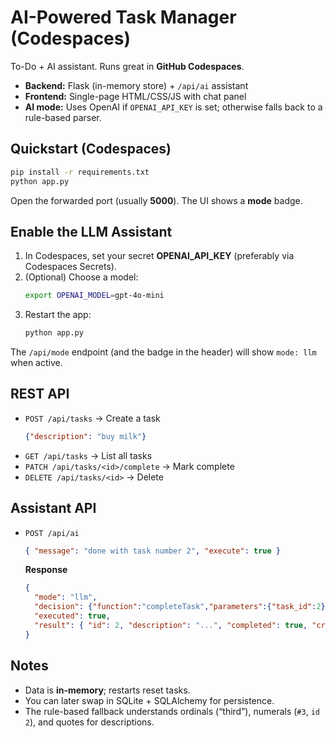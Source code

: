 # AI-Powered Task Manager (Codespaces)

To-Do + AI assistant. Runs great in **GitHub Codespaces**.

- **Backend:** Flask (in-memory store) + `/api/ai` assistant
- **Frontend:** Single-page HTML/CSS/JS with chat panel
- **AI mode:** Uses OpenAI if `OPENAI_API_KEY` is set; otherwise falls back to a rule-based parser.

## Quickstart (Codespaces)

```bash
pip install -r requirements.txt
python app.py
```
Open the forwarded port (usually **5000**). The UI shows a **mode** badge.

## Enable the LLM Assistant

1. In Codespaces, set your secret **OPENAI_API_KEY** (preferably via Codespaces Secrets).  
2. (Optional) Choose a model:
   ```bash
   export OPENAI_MODEL=gpt-4o-mini
   ```
3. Restart the app:
   ```bash
   python app.py
   ```
The `/api/mode` endpoint (and the badge in the header) will show `mode: llm` when active.

## REST API

- `POST /api/tasks` → Create a task
  ```json
  {"description": "buy milk"}
  ```
- `GET /api/tasks` → List all tasks
- `PATCH /api/tasks/<id>/complete` → Mark complete
- `DELETE /api/tasks/<id>` → Delete

## Assistant API

- `POST /api/ai`
  ```json
  { "message": "done with task number 2", "execute": true }
  ```
  **Response**
  ```json
  {
    "mode": "llm",
    "decision": {"function":"completeTask","parameters":{"task_id":2}},
    "executed": true,
    "result": { "id": 2, "description": "...", "completed": true, "created_at": 1711111111.0 }
  }
  ```

## Notes
- Data is **in-memory**; restarts reset tasks.
- You can later swap in SQLite + SQLAlchemy for persistence.
- The rule-based fallback understands ordinals (“third”), numerals (`#3`, `id 2`), and quotes for descriptions.
